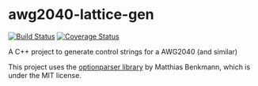 # awg2040-lattice-gen
[![Build Status](https://travis-ci.org/ZJ/awg2040-lattice-gen.svg)](https://travis-ci.org/ZJ/awg2040-lattice-gen) [![Coverage Status](https://coveralls.io/repos/ZJ/awg2040-lattice-gen/badge.svg?branch=master&service=github)](https://coveralls.io/github/ZJ/awg2040-lattice-gen?branch=master)

A C++ project to generate control strings for a AWG2040 (and similar)


This project uses the [optionparser library](http://optionparser.sourceforge.net) by Matthias Benkmann, which is under the MIT license.
